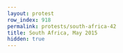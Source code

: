 ```yaml
---
layout: protest
row_index: 918
permalink: protests/south-africa-42
title: South Africa, May 2015
hidden: true
---
```

